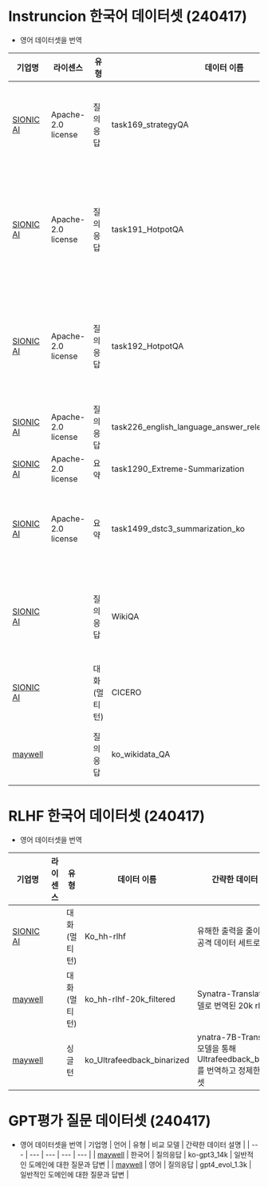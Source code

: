 # Instruncion 한국어 데이터셋 (240417)
- 영어 데이터셋을 번역

| 기업명 | 라이센스 | 유형 | 데이터 이름 | 간략한 데이터 설명 |
| --- | --- | --- | --- | --- | 
| [SIONIC AI](https://github.com/sionic-ai/Data_KoSuperNI/tree/main) | Apache-2.0 license | 질의응답 | task169_strategyQA |특정 질문이 주어졌을 때 그 질문에 답하기 위해 알아야 할 사실을 기술<br>          위키피디아 기반 질의 응답 데이터 |
| [SIONIC AI](https://github.com/sionic-ai/Data_KoSuperNI/tree/main) | Apache-2.0 license | 질의응답 | task191_HotpotQA  |이전의 데이터들이 질문 하나 답변 하나로 이루어져 있었것 것에 대해 사람의 대화는 하나의 짧은 질문과 대답으로 이루어지지 않는다는 문제 의식에서 구축된 데이터   | 
| [SIONIC AI](https://github.com/sionic-ai/Data_KoSuperNI/tree/main) | Apache-2.0 license | 질의응답 | task192_HotpotQA  | task 191과 크게 차이가 나는 것은 아님<br>답변에 도달하기 위해 가져온 둘 이상의 문서간의 관계에 따라 멀티홉의 세부 내용 구분     |
| [SIONIC AI](https://github.com/sionic-ai/Data_KoSuperNI/tree/main) | Apache-2.0 license | 질의응답 | task226_english_language_answer_relevance_classification |주어진 질의응답 쌍에서 어느 응답이 더 수용가능한지 평가       | 
| [SIONIC AI](https://github.com/sionic-ai/Data_KoSuperNI/tree/main) | Apache-2.0 license | 요약 | task1290_Extreme-Summarization |  주어진 뉴스 기사 요약     |
| [SIONIC AI](https://github.com/sionic-ai/Data_KoSuperNI/tree/main) | Apache-2.0 license | 요약 | task1499_dstc3_summarization_ko  | 캠브리지에 있는 펍, 레스토랑, 커피숍을 추천해달라는 자동화 시스템과 사용자 간의 대화와 이를 요약한 데이터            |
| [SIONIC AI](https://github.com/sionic-ai/WikiQA/tree/main)  |  | 질의응답 | WikiQA  | WikiQA: A Challenge Dataset for Open-Domain Question Answering 데이터 세트에 대한 한국어 번역      |
| [SIONIC AI](https://github.com/sionic-ai/CICERO_Ko/tree/main)  |  | 대화(멀티턴) | CICERO  | Contextualized Commonsense Inference in Dialogues           |
| [maywell](https://huggingface.co/datasets/maywell/ko_wikidata_QA)  |  | 질의응답 | ko_wikidata_QA  |  Synatra-7B-Instruct 모델과 ChatGPT를 사용하여, 제작된 QA셋           |


# RLHF 한국어 데이터셋 (240417)
- 영어 데이터셋을 번역
  
| 기업명 | 라이센스 | 유형 | 데이터 이름 | 간략한 데이터 설명 |
| --- | --- | --- | --- | --- | 
| [SIONIC AI](https://github.com/sionic-ai/Data_Ko_hh-rlhf/tree/main)  |  | 대화(멀티턴) | Ko_hh-rlhf  | 유해한 출력을 줄이기 위한 공격 데이터 세트로 구축           |
| [maywell](https://huggingface.co/datasets/maywell/ko_hh-rlhf-20k_filtered)  |  | 대화(멀티턴) | ko_hh-rlhf-20k_filtered  | Synatra-Translation 모델로 번역된 20k rlhf셋           |
| [maywell](https://huggingface.co/datasets/maywell/ko_Ultrafeedback_binarized?row=0)  |  | 싱글턴 | ko_Ultrafeedback_binarized   | ynatra-7B-Translation 모델을 통해<br>Ultrafeedback_binarized를 번역하고 정제한 데이터셋           |


# GPT평가  질문 데이터셋 (240417)
- 영어 데이터셋을 번역
| 기업명 | 언어 | 유형 | 비교 모델 | 간략한 데이터 설명 |
| --- | --- | --- | --- | --- | 
| [maywell](https://huggingface.co/datasets/maywell/ko-gpt3_14k?row=29)  | 한국어 | 질의응답 | ko-gpt3_14k  | 일반적인 도메인에 대한 질문과 답변          |
| [maywell](https://huggingface.co/datasets/maywell/gpt4_evol_1.3k)  | 영어 | 질의응답 | gpt4_evol_1.3k  | 일반적인 도메인에 대한 질문과 답변          |
